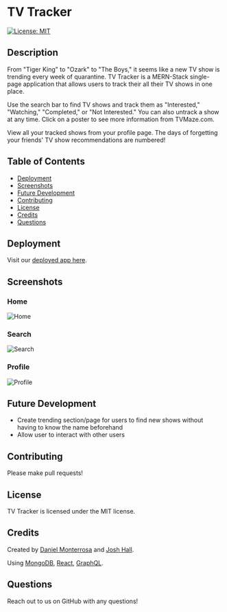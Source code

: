 # TV Tracker

[![License: MIT](https://img.shields.io/badge/License-MIT-yellow.svg)](https://opensource.org/licenses/MIT)

## Description 
From "Tiger King" to "Ozark" to "The Boys," it seems like a new TV show is trending every week of quarantine. TV Tracker is a MERN-Stack single-page application that allows users to track their all their TV shows in one place.

Use the search bar to find TV shows and track them as "Interested," "Watching," "Completed," or "Not Interested." You can also untrack a show at any time. Click on a poster to see more information from TVMaze.com. 

View all your tracked shows from your profile page. The days of forgetting your friends' TV show recommendations are numbered!

## Table of Contents
- [Deployment](#deployment)
- [Screenshots](#screenshots)
- [Future Development](#future-development)
- [Contributing](#contributing)
- [License](#license)
- [Credits](#credits)
- [Questions](#questions)

## Deployment
Visit our [deployed app here](https://stark-brushlands-99590.herokuapp.com/).

## Screenshots
### Home
![Home](https://user-images.githubusercontent.com/62314714/99005620-2165f800-250f-11eb-8774-03618633018d.png)

### Search
![Search](https://user-images.githubusercontent.com/62314714/99005708-43f81100-250f-11eb-8dec-430b3d4bc97b.png)

### Profile
![Profile](https://user-images.githubusercontent.com/62314714/99005681-35115e80-250f-11eb-9bb0-f572e15eee81.png)

## Future Development
- Create trending section/page for users to find new shows without having to know the name beforehand
- Allow user to interact with other users

## Contributing
Please make pull requests!

## License
TV Tracker is licensed under the MIT license.

## Credits
Created by [Daniel Monterrosa](https://github.com/Dannymont94) and [Josh Hall](https://github.com/jahallb1).

Using [MongoDB](https://www.mongodb.com/), [React](https://reactjs.org/), [GraphQL](https://graphql.org/).

## Questions
Reach out to us on GitHub with any questions!
